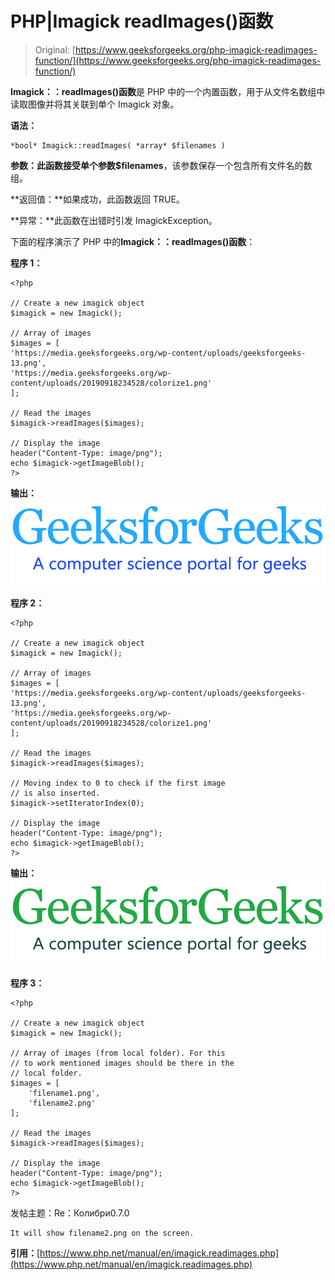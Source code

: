 # PHP|Imagick readImages()函数

> Original: [https://www.geeksforgeeks.org/php-imagick-readimages-function/](https://www.geeksforgeeks.org/php-imagick-readimages-function/)

**Imagick：：readImages()函数**是 PHP 中的一个内置函数，用于从文件名数组中读取图像并将其关联到单个 Imagick 对象。

**语法：**

```
*bool* Imagick::readImages( *array* $filenames )
```

**参数：**此函数接受单个参数**$filenames**，该参数保存一个包含所有文件名的数组。

**返回值：**如果成功，此函数返回 TRUE。

**异常：**此函数在出错时引发 ImagickException。

下面的程序演示了 PHP 中的**Imagick：：readImages()函数**：

**程序 1：**

```
<?php

// Create a new imagick object
$imagick = new Imagick();

// Array of images
$images = [
'https://media.geeksforgeeks.org/wp-content/uploads/geeksforgeeks-13.png',
'https://media.geeksforgeeks.org/wp-content/uploads/20190918234528/colorize1.png'
];

// Read the images
$imagick->readImages($images);

// Display the image
header("Content-Type: image/png");
echo $imagick->getImageBlob();
?>
```

**输出：**
![](img/d2cdeddf65779f170b39764ad552411f.png)

**程序 2：**

```
<?php

// Create a new imagick object
$imagick = new Imagick();

// Array of images
$images = [
'https://media.geeksforgeeks.org/wp-content/uploads/geeksforgeeks-13.png',
'https://media.geeksforgeeks.org/wp-content/uploads/20190918234528/colorize1.png'
];

// Read the images
$imagick->readImages($images);

// Moving index to 0 to check if the first image
// is also inserted.
$imagick->setIteratorIndex(0);

// Display the image
header("Content-Type: image/png");
echo $imagick->getImageBlob();
?>
```

**输出：**
![](img/07c99ec29e7a50fc3ea91a9d4a8d2f31.png)

**程序 3：**

```
<?php

// Create a new imagick object
$imagick = new Imagick();

// Array of images (from local folder). For this
// to work mentioned images should be there in the
// local folder.
$images = [
    'filename1.png',
    'filename2.png'
];

// Read the images
$imagick->readImages($images);

// Display the image
header("Content-Type: image/png");
echo $imagick->getImageBlob();
?>
```

发帖主题：Re：Колибри0.7.0

```
It will show filename2.png on the screen.
```

**引用：**[https://www.php.net/manual/en/imagick.readimages.php](https://www.php.net/manual/en/imagick.readimages.php)